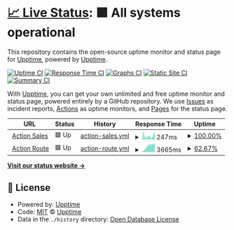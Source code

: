 # [📈 Live Status](https://upptime.github.io/upptime): <!--live status--> **🟩 All systems operational**

This repository contains the open-source uptime monitor and status page for [Upptime](https://upptime.js.org), powered by [Upptime](https://github.com/upptime/upptime).

[![Uptime CI](https://github.com/actionstatuspage/actionstatuspage/workflows/Uptime%20CI/badge.svg)](https://github.com/actionstatuspage/actionstatuspage/actions?query=workflow%3A%22Uptime+CI%22)
[![Response Time CI](https://github.com/actionstatuspage/actionstatuspage/workflows/Response%20Time%20CI/badge.svg)](https://github.com/actionstatuspage/actionstatuspage/actions?query=workflow%3A%22Response+Time+CI%22)
[![Graphs CI](https://github.com/actionstatuspage/actionstatuspage/workflows/Graphs%20CI/badge.svg)](https://github.com/actionstatuspage/actionstatuspage/actions?query=workflow%3A%22Graphs+CI%22)
[![Static Site CI](https://github.com/actionstatuspage/actionstatuspage/workflows/Static%20Site%20CI/badge.svg)](https://github.com/actionstatuspage/actionstatuspage/actions?query=workflow%3A%22Static+Site+CI%22)
[![Summary CI](https://github.com/actionstatuspage/actionstatuspage/workflows/Summary%20CI/badge.svg)](https://github.com/actionstatuspage/actionstatuspage/actions?query=workflow%3A%22Summary+CI%22)

With [Upptime](https://upptime.js.org), you can get your own unlimited and free uptime monitor and status page, powered entirely by a GitHub repository. We use [Issues](https://github.com/upptime/upptime/issues) as incident reports, [Actions](https://github.com/actionstatuspage/actionstatuspage/actions) as uptime monitors, and [Pages](https://upptime.github.io/upptime) for the status page.

<!--start: status pages-->
<!-- This summary is generated by Upptime (https://github.com/upptime/upptime) -->
<!-- Do not edit this manually, your changes will be overwritten -->
<!-- prettier-ignore -->
| URL | Status | History | Response Time | Uptime |
| --- | ------ | ------- | ------------- | ------ |
| <img alt="" src="https://favicons.githubusercontent.com/app.actionsales.com.ar" height="13"> [Action Sales](https://app.actionsales.com.ar) | 🟩 Up | [action-sales.yml](https://github.com/martin-levi/actionstatuspage/commits/HEAD/history/action-sales.yml) | <details><summary><img alt="Response time graph" src="./graphs/action-sales/response-time-week.png" height="20"> 247ms</summary><br><a href="https://martin-levi.github.io/actionstatuspage/history/action-sales"><img alt="Response time 247" src="https://img.shields.io/endpoint?url=https%3A%2F%2Fraw.githubusercontent.com%2Fmartin-levi%2Factionstatuspage%2FHEAD%2Fapi%2Faction-sales%2Fresponse-time.json"></a><br><a href="https://martin-levi.github.io/actionstatuspage/history/action-sales"><img alt="24-hour response time 311" src="https://img.shields.io/endpoint?url=https%3A%2F%2Fraw.githubusercontent.com%2Fmartin-levi%2Factionstatuspage%2FHEAD%2Fapi%2Faction-sales%2Fresponse-time-day.json"></a><br><a href="https://martin-levi.github.io/actionstatuspage/history/action-sales"><img alt="7-day response time 247" src="https://img.shields.io/endpoint?url=https%3A%2F%2Fraw.githubusercontent.com%2Fmartin-levi%2Factionstatuspage%2FHEAD%2Fapi%2Faction-sales%2Fresponse-time-week.json"></a><br><a href="https://martin-levi.github.io/actionstatuspage/history/action-sales"><img alt="30-day response time 247" src="https://img.shields.io/endpoint?url=https%3A%2F%2Fraw.githubusercontent.com%2Fmartin-levi%2Factionstatuspage%2FHEAD%2Fapi%2Faction-sales%2Fresponse-time-month.json"></a><br><a href="https://martin-levi.github.io/actionstatuspage/history/action-sales"><img alt="1-year response time 247" src="https://img.shields.io/endpoint?url=https%3A%2F%2Fraw.githubusercontent.com%2Fmartin-levi%2Factionstatuspage%2FHEAD%2Fapi%2Faction-sales%2Fresponse-time-year.json"></a></details> | <details><summary><a href="https://martin-levi.github.io/actionstatuspage/history/action-sales">100.00%</a></summary><a href="https://martin-levi.github.io/actionstatuspage/history/action-sales"><img alt="All-time uptime 100.00%" src="https://img.shields.io/endpoint?url=https%3A%2F%2Fraw.githubusercontent.com%2Fmartin-levi%2Factionstatuspage%2FHEAD%2Fapi%2Faction-sales%2Fuptime.json"></a><br><a href="https://martin-levi.github.io/actionstatuspage/history/action-sales"><img alt="24-hour uptime 100.00%" src="https://img.shields.io/endpoint?url=https%3A%2F%2Fraw.githubusercontent.com%2Fmartin-levi%2Factionstatuspage%2FHEAD%2Fapi%2Faction-sales%2Fuptime-day.json"></a><br><a href="https://martin-levi.github.io/actionstatuspage/history/action-sales"><img alt="7-day uptime 100.00%" src="https://img.shields.io/endpoint?url=https%3A%2F%2Fraw.githubusercontent.com%2Fmartin-levi%2Factionstatuspage%2FHEAD%2Fapi%2Faction-sales%2Fuptime-week.json"></a><br><a href="https://martin-levi.github.io/actionstatuspage/history/action-sales"><img alt="30-day uptime 100.00%" src="https://img.shields.io/endpoint?url=https%3A%2F%2Fraw.githubusercontent.com%2Fmartin-levi%2Factionstatuspage%2FHEAD%2Fapi%2Faction-sales%2Fuptime-month.json"></a><br><a href="https://martin-levi.github.io/actionstatuspage/history/action-sales"><img alt="1-year uptime 100.00%" src="https://img.shields.io/endpoint?url=https%3A%2F%2Fraw.githubusercontent.com%2Fmartin-levi%2Factionstatuspage%2FHEAD%2Fapi%2Faction-sales%2Fuptime-year.json"></a></details>
| <img alt="" src="https://favicons.githubusercontent.com/actionroute.actionsales.com.ar" height="13"> [Action Route](https://actionroute.actionsales.com.ar/) | 🟩 Up | [action-route.yml](https://github.com/martin-levi/actionstatuspage/commits/HEAD/history/action-route.yml) | <details><summary><img alt="Response time graph" src="./graphs/action-route/response-time-week.png" height="20"> 3665ms</summary><br><a href="https://martin-levi.github.io/actionstatuspage/history/action-route"><img alt="Response time 3665" src="https://img.shields.io/endpoint?url=https%3A%2F%2Fraw.githubusercontent.com%2Fmartin-levi%2Factionstatuspage%2FHEAD%2Fapi%2Faction-route%2Fresponse-time.json"></a><br><a href="https://martin-levi.github.io/actionstatuspage/history/action-route"><img alt="24-hour response time 4853" src="https://img.shields.io/endpoint?url=https%3A%2F%2Fraw.githubusercontent.com%2Fmartin-levi%2Factionstatuspage%2FHEAD%2Fapi%2Faction-route%2Fresponse-time-day.json"></a><br><a href="https://martin-levi.github.io/actionstatuspage/history/action-route"><img alt="7-day response time 3665" src="https://img.shields.io/endpoint?url=https%3A%2F%2Fraw.githubusercontent.com%2Fmartin-levi%2Factionstatuspage%2FHEAD%2Fapi%2Faction-route%2Fresponse-time-week.json"></a><br><a href="https://martin-levi.github.io/actionstatuspage/history/action-route"><img alt="30-day response time 3665" src="https://img.shields.io/endpoint?url=https%3A%2F%2Fraw.githubusercontent.com%2Fmartin-levi%2Factionstatuspage%2FHEAD%2Fapi%2Faction-route%2Fresponse-time-month.json"></a><br><a href="https://martin-levi.github.io/actionstatuspage/history/action-route"><img alt="1-year response time 3665" src="https://img.shields.io/endpoint?url=https%3A%2F%2Fraw.githubusercontent.com%2Fmartin-levi%2Factionstatuspage%2FHEAD%2Fapi%2Faction-route%2Fresponse-time-year.json"></a></details> | <details><summary><a href="https://martin-levi.github.io/actionstatuspage/history/action-route">62.67%</a></summary><a href="https://martin-levi.github.io/actionstatuspage/history/action-route"><img alt="All-time uptime 62.67%" src="https://img.shields.io/endpoint?url=https%3A%2F%2Fraw.githubusercontent.com%2Fmartin-levi%2Factionstatuspage%2FHEAD%2Fapi%2Faction-route%2Fuptime.json"></a><br><a href="https://martin-levi.github.io/actionstatuspage/history/action-route"><img alt="24-hour uptime 100.00%" src="https://img.shields.io/endpoint?url=https%3A%2F%2Fraw.githubusercontent.com%2Fmartin-levi%2Factionstatuspage%2FHEAD%2Fapi%2Faction-route%2Fuptime-day.json"></a><br><a href="https://martin-levi.github.io/actionstatuspage/history/action-route"><img alt="7-day uptime 62.67%" src="https://img.shields.io/endpoint?url=https%3A%2F%2Fraw.githubusercontent.com%2Fmartin-levi%2Factionstatuspage%2FHEAD%2Fapi%2Faction-route%2Fuptime-week.json"></a><br><a href="https://martin-levi.github.io/actionstatuspage/history/action-route"><img alt="30-day uptime 62.67%" src="https://img.shields.io/endpoint?url=https%3A%2F%2Fraw.githubusercontent.com%2Fmartin-levi%2Factionstatuspage%2FHEAD%2Fapi%2Faction-route%2Fuptime-month.json"></a><br><a href="https://martin-levi.github.io/actionstatuspage/history/action-route"><img alt="1-year uptime 62.67%" src="https://img.shields.io/endpoint?url=https%3A%2F%2Fraw.githubusercontent.com%2Fmartin-levi%2Factionstatuspage%2FHEAD%2Fapi%2Faction-route%2Fuptime-year.json"></a></details>

<!--end: status pages-->

[**Visit our status website →**](https://upptime.github.io/upptime)

## 📄 License

- Powered by: [Upptime](https://github.com/upptime/upptime)
- Code: [MIT](./LICENSE) © [Upptime](https://upptime.js.org)
- Data in the `./history` directory: [Open Database License](https://opendatacommons.org/licenses/odbl/1-0/)
